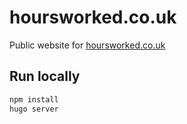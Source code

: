 # hoursworked.co.uk

Public website for [hoursworked.co.uk](https://hoursworked.co.uk)

## Run locally

```bash
npm install
hugo server
```
